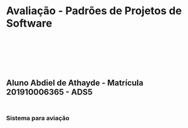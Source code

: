 # Avaliação - Padrões de Projetos de Software <br><br><br><br>



## Aluno Abdiel de Athayde - Matrícula 201910006365 - ADS5 <br><br>

### Sistema para aviação

